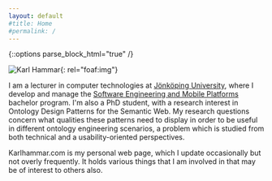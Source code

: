 ```yaml
---
layout: default
#title: Home
#permalink: /
---
```


{::options parse_block_html="true" /}

<div about="http://karlhammar.com/#karl" id="karl">

![Karl Hammar](http://karlhammar.com/images/karl.jpg){: rel="foaf:img"}

I am a lecturer in computer technologies at [Jönköping University](http://ju.se/en.html), where I develop and manage the [Software Engineering and Mobile Platforms](http://ju.se/jth/utbildning/ingenjorsprogram/mjukvaruutveckling-och-mobila-plattformar.html) bachelor program. I'm also a PhD student, with a research interest in Ontology Design Patterns for the Semantic Web. My research questions concern what qualities these patterns need to display in order to be useful in different ontology engineering scenarios, a problem which is studied from both technical and a usability-oriented perspectives.

Karlhammar.com is my personal web page, which I update occasionally but not overly frequently. It holds various things that I am involved in that may be of interest to others also.

</div>
